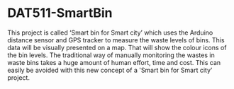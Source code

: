 # DAT511-SmartBin
This project is called ‘Smart bin for Smart city’ which uses the Arduino distance sensor and GPS tracker to measure the waste levels of bins. This data will be visually presented on a map. That will show the colour icons of the bin levels. The traditional way of manually monitoring the wastes in waste bins takes a huge amount of human effort, time and cost. This can easily be avoided with this new concept of a 'Smart bin for Smart city’ project.

 
